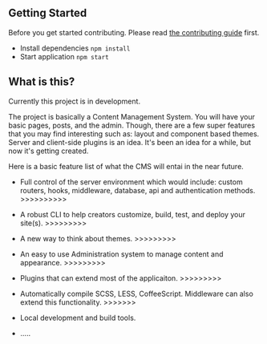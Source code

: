 ## Getting Started

Before you get started contributing. Please read [the contributing guide](https://github.com/g33kidd/cmstest/blob/develop/CONTRIBUTING.md) first.

- Install dependencies `npm install`
- Start application `npm start`

## What is this?

Currently this project is in development. 

The project is basically a Content Management System. You will have your basic pages, posts, and the admin. Though, there are a few super features that you may find interesting such as: layout and component based themes. Server and client-side plugins is an idea. It's been an idea for a while, but now it's getting created.

Here is a basic feature list of what the CMS will entai in the near future.

- Full control of the server environment which would include: custom routers, hooks, middleware, database, api and authentication methods. >>>>>>>>>>

- A robust CLI to help creators customize, build, test, and deploy your site(s). >>>>>>>>>

- A new way to think about themes. >>>>>>>>>

- An easy to use Administration system to manage content and appearance. >>>>>>>>>

- Plugins that can extend most of the applicaiton. >>>>>>>>>

- Automatically compile SCSS, LESS, CoffeeScript. Middleware can also extend this functionality. >>>>>>>

- Local development and build tools.

- .....